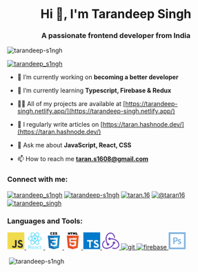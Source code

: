 <h1 align="center">Hi 👋, I'm Tarandeep Singh</h1>
<h3 align="center">A passionate frontend developer from India</h3>

<p align="left"> <img src="https://komarev.com/ghpvc/?username=tarandeep-s1ngh&label=Profile%20views&color=0e75b6&style=flat" alt="tarandeep-s1ngh" /> </p>

<p align="left"> <a href="https://twitter.com/tarandeep_s1ngh" target="blank"><img src="https://img.shields.io/twitter/follow/tarandeep_s1ngh?logo=twitter&style=for-the-badge" alt="tarandeep_s1ngh" /></a> </p>

- 🔭 I’m currently working on **becoming a better developer**

- 🌱 I’m currently learning **Typescript, Firebase & Redux**

- 👨‍💻 All of my projects are available at [https://tarandeep-singh.netlify.app/](https://tarandeep-singh.netlify.app/)

- 📝 I regularly write articles on [https://taran.hashnode.dev/](https://taran.hashnode.dev/)

- 💬 Ask me about **JavaScript, React, CSS**

- 📫 How to reach me **taran.s1608@gmail.com**

<h3 align="left">Connect with me:</h3>
<p align="left">
<a href="https://twitter.com/tarandeep_s1ngh" target="blank"><img align="center" src="https://raw.githubusercontent.com/rahuldkjain/github-profile-readme-generator/master/src/images/icons/Social/twitter.svg" alt="tarandeep_s1ngh" height="30" width="40" /></a>
<a href="https://linkedin.com/in/tarandeep-s1ngh" target="blank"><img align="center" src="https://raw.githubusercontent.com/rahuldkjain/github-profile-readme-generator/master/src/images/icons/Social/linked-in-alt.svg" alt="tarandeep-s1ngh" height="30" width="40" /></a>
<a href="https://instagram.com/taran.16" target="blank"><img align="center" src="https://raw.githubusercontent.com/rahuldkjain/github-profile-readme-generator/master/src/images/icons/Social/instagram.svg" alt="taran.16" height="30" width="40" /></a>
<a href="https://hashnode.com/@taran16" target="blank"><img align="center" src="https://raw.githubusercontent.com/rahuldkjain/github-profile-readme-generator/master/src/images/icons/Social/hashnode.svg" alt="@taran16" height="30" width="40" /></a>
  <a href="https://dev.to/tarandeep_singh" target="blank"><img align="center" src="https://raw.githubusercontent.com/rahuldkjain/github-profile-readme-generator/master/src/images/icons/Social/devto.svg" alt="tarandeep_singh" height="30" width="40" /></a>
</p>

<h3 align="left">Languages and Tools:</h3>
<p align="left"> <a href="https://developer.mozilla.org/en-US/docs/Web/JavaScript" target="_blank" rel="noreferrer"> <img src="https://raw.githubusercontent.com/devicons/devicon/master/icons/javascript/javascript-original.svg" alt="javascript" width="40" height="40"/> </a> <a href="https://reactjs.org/" target="_blank" rel="noreferrer"> <img src="https://raw.githubusercontent.com/devicons/devicon/master/icons/react/react-original-wordmark.svg" alt="react" width="40" height="40"/> </a> <a href="https://www.w3schools.com/css/" target="_blank" rel="noreferrer"> <img src="https://raw.githubusercontent.com/devicons/devicon/master/icons/css3/css3-original-wordmark.svg" alt="css3" width="40" height="40"/> </a> <a href="https://www.w3.org/html/" target="_blank" rel="noreferrer"> <img src="https://raw.githubusercontent.com/devicons/devicon/master/icons/html5/html5-original-wordmark.svg" alt="html5" width="40" height="40"/> </a> <a href="https://www.typescriptlang.org/" target="_blank" rel="noreferrer"> <img src="https://raw.githubusercontent.com/devicons/devicon/master/icons/typescript/typescript-original.svg" alt="typescript" width="40" height="40"/> </a> <a href="https://redux.js.org" target="_blank" rel="noreferrer"> <img src="https://raw.githubusercontent.com/devicons/devicon/master/icons/redux/redux-original.svg" alt="redux" width="40" height="40"/> </a> <a href="https://git-scm.com/" target="_blank" rel="noreferrer"> <img src="https://www.vectorlogo.zone/logos/git-scm/git-scm-icon.svg" alt="git" width="40" height="40"/> </a> <a href="https://firebase.google.com/" target="_blank" rel="noreferrer"> <img src="https://www.vectorlogo.zone/logos/firebase/firebase-icon.svg" alt="firebase" width="40" height="40"/> </a> <a href="https://www.photoshop.com/en" target="_blank" rel="noreferrer"> <img src="https://raw.githubusercontent.com/devicons/devicon/master/icons/photoshop/photoshop-line.svg" alt="photoshop" width="40" height="40"/> </a> </p>

<p>&nbsp;<img align="center" src="https://github-readme-stats.vercel.app/api?username=tarandeep-s1ngh&show_icons=true&locale=en" alt="tarandeep-s1ngh" /></p>


<!--
**Tarandeep-s1ngh/Tarandeep-s1ngh** is a ✨ _special_ ✨ repository because its `README.md` (this file) appears on your GitHub profile.

Here are some ideas to get you started:

- 🔭 I’m currently working on ...
- 🌱 I’m currently learning ...
- 👯 I’m looking to collaborate on ...
- 🤔 I’m looking for help with ...
- 💬 Ask me about ...
- 📫 How to reach me: ...
- 😄 Pronouns: ...
- ⚡ Fun fact: ...
-->

